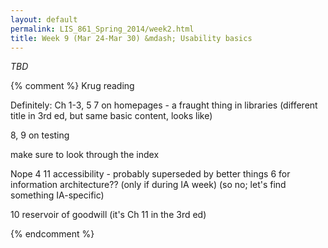 ```yaml
---
layout: default
permalink: LIS_861_Spring_2014/week2.html
title: Week 9 (Mar 24-Mar 30) &mdash; Usability basics
---
```

<em>TBD</em>
<!--
#####Key questions
#####To read/watch
######Required
######Optional
#####Assignment
-->

{% comment %}
Krug reading

Definitely:
Ch 1-3, 5
7 on homepages - a fraught thing in libraries (different title in 3rd ed, but
same basic content, looks like)

8, 9 on testing

make sure to look through the index

Nope
4
11 accessibility - probably superseded by better things
6 for information architecture?? (only if during IA week) (so no; let's find
something IA-specific)

10 reservoir of goodwill (it's Ch 11 in the 3rd ed)

{% endcomment %}